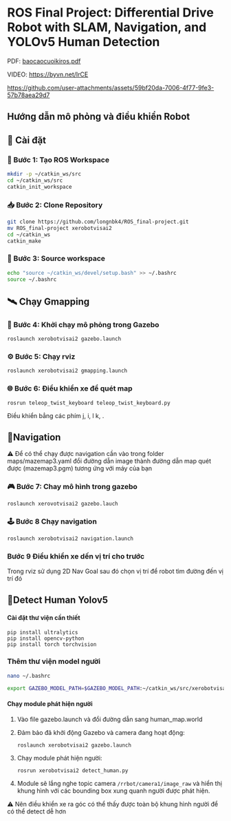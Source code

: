 
# ROS Final Project: Differential Drive Robot with SLAM, Navigation, and YOLOv5 Human Detection

PDF: [baocaocuoikiros.pdf](https://github.com/user-attachments/files/19954219/baocaocuoikiros.pdf)

VIDEO:
https://byvn.net/IrCE


https://github.com/user-attachments/assets/59bf20da-7006-4f77-9fe3-57b78aea29d7

## Hướng dẫn mô phỏng và điều khiển Robot

## 🚀 Cài đặt

### 🔧 Bước 1: Tạo ROS Workspace

```bash
mkdir -p ~/catkin_ws/src
cd ~/catkin_ws/src
catkin_init_workspace   
```

### 📥 Bước 2: Clone Repository

```bash
git clone https://github.com/longnbk4/ROS_final-project.git
mv ROS_final-project xerobotvisai2
cd ~/catkin_ws
catkin_make
```

### 🧠 Bước 3: Source workspace

```bash
echo "source ~/catkin_ws/devel/setup.bash" >> ~/.bashrc
source ~/.bashrc
```
## 🛰️ Chạy Gmapping 

### 🎯 Bước 4: Khởi chạy mô phỏng trong Gazebo 

``` bash
roslaunch xerobotvisai2 gazebo.launch
```

### ⚙️ Bước 5: Chạy rviz
``` bash
roslaunch xerobotvisai2 gmapping.launch 
```

### 🌐 Bước 6: Điểu khiển xe để quét map
```
rosrun teleop_twist_keyboard teleop_twist_keyboard.py 
```


Điều khiển bẳng các phím j, i, l k, .


## 📌Navigation 
⚠️ Để có thể chạy được navigation cần vào trong folder maps/mazemap3.yaml đổi đường dẫn image thành đường dẫn map quét được (mazemap3.pgm) tương ứng với máy của bạn


### 🎮 Bước 7:  Chay mô hình trong gazebo

```bash
roslaunch xerovotvisai2 gazebo.lauch
```
### 🕹️ Bước 8  Chạy navigation

```bash
roslaunch xerobotvisai2 navigation.launch 
```
### Bước 9 Điểu khiển xe dến vị trí cho trước

Trong rviz sử dụng 2D Nav Goal sau đó chọn vị trí để robot tìm đường đến vị trí đó 

## 🔧Detect Human Yolov5

#### Cài đặt thư viện cần thiết
```
pip install ultralytics
pip install opencv-python
pip install torch torchvision
```
### Thêm thư viện model người
```bash
nano ~/.bashrc
```
```bash
export GAZEBO_MODEL_PATH=$GAZEBO_MODEL_PATH:~/catkin_ws/src/xerobotvisai2/models
```

#### Chạy module phát hiện người
1. Vào file gazebo.launch và đổi đường dẫn sang human_map.world

2. Đảm bảo đã khởi động Gazebo và camera đang hoạt động:
   ```
   roslaunch xerobotvisai2 gazebo.launch
   ```

3. Chạy module phát hiện người:
   ```
   rosrun xerobotvisai2 detect_human.py
   ```

4. Module sẽ lắng nghe topic camera `/rrbot/camera1/image_raw` và hiển thị khung hình với các bounding box xung quanh người được phát hiện. 

⚠️ Nên điều khiển xe ra góc có thể thấy được toàn bộ khung hình người để có thể detect dễ hơn
